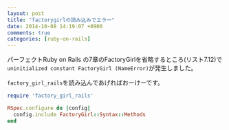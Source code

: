 ```yaml
---
layout: post
title: "factorygirlの読み込みでエラー"
date: 2014-10-08 14:19:07 +0900
comments: true
categories: [ruby-on-rails]
---
```


パーフェクトRuby on Rails の7章のFactoryGirlを省略するところ(リスト7.12)で`uninitialized constant FactoryGirl (NameError)`が発生しました。  

<!-- more -->
`factory_girl_rails`を読み込んであげればおーけーです。

```rb spec/spec_helper.rb
require 'factory_girl_rails'

RSpec.configure do |config|
  config.include FactoryGirl::Syntax::Methods
end
```